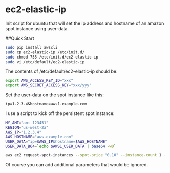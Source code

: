 ec2-elastic-ip
==============

Init script for ubuntu that will set the ip address and hostname of an amazon spot instance using user-data.

##Quick Start

```bash
sudo pip install awscli
sudo cp ec2-elastic-ip /etc/init.d/
sudo chmod 755 /etc/init.d/ec2-elastic-ip
sudo vi /etc/default/ec2-elastic-ip
```
The contents of /etc/default/ec2-elastic-ip should be:
```bash
export AWS_ACCESS_KEY_ID="xxx"
export AWS_SECRET_ACCESS_KEY="xxx/yyy"
```
Set the user-data on the spot instance like this:
```code
ip=1.2.3.4&hostname=aws1.example.com
```
I use a script to kick off the persistent spot instance:
```bash
MY_AMI="ami-123451"
REGION="us-west-2a"
AWS_IP="1.2.3.4"
AWS_HOSTNAME="aws.example.com"
USER_DATA="ip=$AWS_IP&hostname=$AWS_HOSTNAME"
USER_DATA_B64=`echo $AWS1_USER_DATA | base64 -w0`

aws ec2 request-spot-instances --spot-price "0.10" --instance-count 1 --type "persistent" --launch-specification "{\"ImageId\":\"$MY_AMI\",\"InstanceType\": \"r3.2xlarge\",\"UserData\":\"$AWS_USER_DATA_B64\",\"Placement\":{\"AvailabilityZone\":\"$REGION\"}}"
```

Of course you can add additional parameters that would be ignored.

